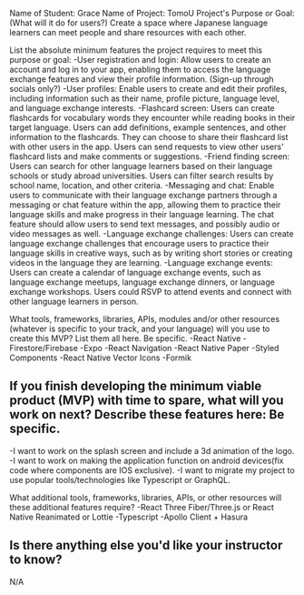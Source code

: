 Name of Student: Grace
Name of Project: TomoU
Project's Purpose or Goal: (What will it do for users?) Create a space where Japanese language learners can meet people and share resources with each other.

List the absolute minimum features the project requires to meet this purpose or goal:
-User registration and login: Allow users to create an account and log in to your app, enabling them to access the language exchange features and view their profile information. (Sign-up through socials only?)
-User profiles: Enable users to create and edit their profiles, including information such as their name, profile picture, language level, and language exchange interests.
-Flashcard screen: Users can create flashcards for vocabulary words they encounter while reading books in their target language. Users can add definitions, example sentences, and other information to the flashcards.
They can choose to share their flashcard list with other users in the app. Users can send requests to view other users' flashcard lists and make comments or suggestions.
-Friend finding screen: Users can search for other language learners based on their language schools or study abroad universities. Users can filter search results by school name, location, and other criteria.
-Messaging and chat: Enable users to communicate with their language exchange partners through a messaging or chat feature within the app, allowing them to practice their language skills and make progress in their language learning. The chat feature should allow users to send text messages, and possibly audio or video messages as well.
-Language exchange challenges: Users can create language exchange challenges that encourage users to practice their language skills in creative ways, such as by writing short stories or creating videos in the language they are learning.
-Language exchange events: Users can create a calendar of language exchange events, such as language exchange meetups, language exchange dinners, or language exchange workshops. Users could RSVP to attend events and connect with other language learners in person.

What tools, frameworks, libraries, APIs, modules and/or other resources (whatever is specific to your track, and your language) will you use to create this MVP? List them all here. Be specific.
-React Native
-Firestore/Firebase
-Expo
-React Navigation
-React Native Paper
-Styled Components
-React Native Vector Icons
-Formik

## If you finish developing the minimum viable product (MVP) with time to spare, what will you work on next? Describe these features here: Be specific.

-I want to work on the splash screen and include a 3d animation of the logo.
-I want to work on making the application function on android devices(fix code where components are IOS exclusive).
-I want to migrate my project to use popular tools/technologies like Typescript or GraphQL.

What additional tools, frameworks, libraries, APIs, or other resources will these additional features require?
-React Three Fiber/Three.js or React Native Reanimated or Lottie
-Typescript
-Apollo Client + Hasura

## Is there anything else you'd like your instructor to know?

N/A

